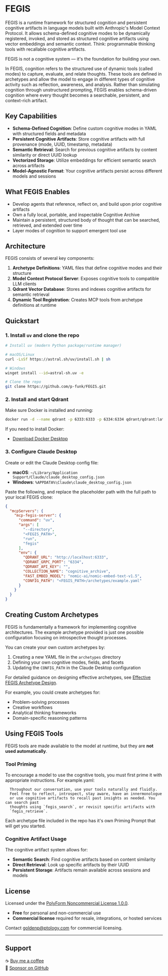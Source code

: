 # FEGIS

FEGIS is a runtime framework for structured cognition and persistent cognitive artifacts in language models built with Anthropic's Model Context Protocol. It allows schema-defined cognitive modes to be dynamically registered, invoked, and stored as structured cognitive artifacts using vector embeddings and semantic context. Think: programmable thinking tools with recallable cognitive artifacts.

FEGIS is not a cognitive system — it's the foundation for building your own.

In FEGIS, cognition refers to the structured use of dynamic tools (called modes) to capture, evaluate, and relate thoughts. These tools are defined in archetypes and allow the model to engage in different types of cognitive activity such as reflection, awareness, and analysis. Rather than simulating cognition through unstructured prompting, FEGIS enables schema-driven cognition where every thought becomes a searchable, persistent, and context-rich artifact.

## Key Capabilities

- **Schema-Defined Cognition**: Define custom cognitive modes in YAML with structured fields and metadata
- **Persistent Cognitive Artifacts**: Store cognitive artifacts with full provenance (mode, UUID, timestamp, metadata)
- **Semantic Retrieval**: Search for previous cognitive artifacts by content similarity or direct UUID lookup
- **Vectorized Storage**: Utilize embeddings for efficient semantic search across artifacts
- **Model-Agnostic Format**: Your cognitive artifacts persist across different models and sessions

## What FEGIS Enables

- Develop agents that reference, reflect on, and build upon prior cognitive artifacts
- Own a fully local, portable, and inspectable Cognitive Archive
- Maintain a persistent, structured body of thought that can be searched, retrieved, and extended over time
- Layer modes of cognition to support emergent tool use

## Architecture

FEGIS consists of several key components:

1. **Archetype Definitions**: YAML files that define cognitive modes and their structure
2. **Model Context Protocol Server**: Exposes cognitive tools to compatible LLM clients
3. **Qdrant Vector Database**: Stores and indexes cognitive artifacts for semantic retrieval
4. **Dynamic Tool Registration**: Creates MCP tools from archetype definitions at runtime

## Quickstart

### 1. Install `uv` and clone the repo

```bash
# Install uv (modern Python package/runtime manager)

# macOS/Linux
curl -LsSf https://astral.sh/uv/install.sh | sh

# Windows
winget install --id=astral-sh.uv -e

# Clone the repo
git clone https://github.com/p-funk/FEGIS.git
```

### 2. Install and start Qdrant

Make sure Docker is installed and running:

```bash
docker run -d --name qdrant -p 6333:6333 -p 6334:6334 qdrant/qdrant:latest
```

If you need to install Docker:

- [Download Docker Desktop](https://www.docker.com/products/docker-desktop/)

### 3. Configure Claude Desktop

Create or edit the Claude Desktop config file:

- **macOS**: `~/Library/Application Support/Claude/claude_desktop_config.json`
- **Windows**: `%APPDATA%\Claude\claude_desktop_config.json`

Paste the following, and replace the placeholder path with the full path to your local FEGIS clone:

```json
{
  "mcpServers": {
    "mcp-fegis-server": {
      "command": "uv",
      "args": [
        "--directory",
        "<FEGIS_PATH>",
        "run",
        "fegis"
      ],
      "env": {
        "QDRANT_URL": "http://localhost:6333",
        "QDRANT_GRPC_PORT": "6334",
        "QDRANT_API_KEY": "",
        "COLLECTION_NAME": "cognitive_archive",
        "FAST_EMBED_MODEL": "nomic-ai/nomic-embed-text-v1.5",
        "CONFIG_PATH": "<FEGIS_PATH>/archetypes/example.yaml"
      }
    }
  }
}
```

## Creating Custom Archetypes

FEGIS is fundamentally a framework for implementing cognitive architectures. The example archetype provided is just one possible configuration focusing on introspective thought processes.

You can create your own custom archetypes by:

1. Creating a new YAML file in the `archetypes` directory
2. Defining your own cognitive modes, fields, and facets
3. Updating the `CONFIG_PATH` in the Claude Desktop configuration

For detailed guidance on designing effective archetypes, see [Effective FEGIS Archetype Design](./docs/archetype-design.md).

For example, you could create archetypes for:

- Problem-solving processes
- Creative workflows
- Analytical thinking frameworks
- Domain-specific reasoning patterns

## Using FEGIS Tools

FEGIS tools are made available to the model at runtime, but they are **not used automatically**.

### Tool Priming

To encourage a model to use the cognitive tools, you must first prime it with appropriate instructions. For example.yaml:

```
  Throughout our conversation, use your tools naturally and fluidly. 
  Feel free to reflect, introspect, stay aware, have an innermonologue
  or use cognitive artifacts to recall past insights as needed. You can search past
  thoughts using `fegis_search`, or revisit specific artifacts with
  `fegis_retrieve`.
```

Each archetype file included in the repo has it's own Priming Prompt that will get you started.

### Cognitive Artifact Usage

The cognitive artifact system allows for:

- **Semantic Search**: Find cognitive artifacts based on content similarity
- **Direct Retrieval**: Look up specific artifacts by their UUID
- **Persistent Storage**: Artifacts remain available across sessions and models

## License

Licensed under the [PolyForm Noncommercial License 1.0.0](https://polyformproject.org/licenses/noncommercial/1.0.0/).

- **Free** for personal and non-commercial use
- **Commercial license** required for resale, integrations, or hosted services

Contact goldenp@ptology.com for commercial licensing.

---

## Support

☕ [Buy me a coffee](https://ko-fi.com/perrygolden)  
💖 [Sponsor on GitHub](https://github.com/sponsors/p-funk)
